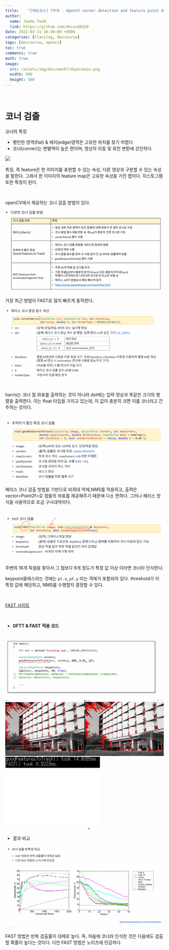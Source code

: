```yaml
---
title:    "[데브코스] 7주차 - OpenCV corner detection and feature point detection "
author:
  name: JaeHo YooN
  link: https://github.com/dkssud8150
date: 2022-03-31 16:40:00 +0800
categories: [Classlog, devcourse]
tags: [devcourse, opencv]
toc: true
comments: true
math: true
image:
  src: /assets/img/dev/week7/day4/main.png
  width: 500
  height: 500
---
```


<br>

# 코너 검출

코너의 특징
- 평탄한 영역(flat) & 에지(edge)영역은 고유한 위치를 찾기 어렵다
- 코너(corner)는 변별력이 높은 편이며, 영상의 이동 및 회전 변환에 강인하다.

<img src="/corner.png">

특징, 즉 feature은 한 이미지를 표현할 수 있는 속성, 다른 영상과 구분할 수 있는 속성을 말한다. 그래서 한 이미지의 feature map은 고유한 속성을 가진 맵이다. 히스토그램 또한 특징이 된다.

<br>

openCV에서 제공하는 코너 검출 방법이 있다.

<img src="/assets\img\dev\week7\day4\detectionmethod.png">

가장 최근 방법이 FAST로 많이 빠르게 동작한다.

<img src="/assets\img\dev\week7\day4\cornerharris.png">

harris는 코너 점 좌표를 출력하는 것이 아니라 dst에는 입력 영상과 똑같은 크기의 행렬을 출력한다. 이는 float 타입을 가지고 있는데, 이 값이 충분히 크면 이를 코너라고 간주하는 것이다.

<br>

<img src="/assets\img\dev\week7\day4\goodfeaturestotrack.png">

해리스 코너 검출 방법을 기반으로 비최대 억제,NMS를 적용하고, 출력은 vector\<Point2f>로 점들의 좌표를 제공해주기 때문에 다소 편하다. 그러나 해리스 방식을 사용하므로 조금 구시대적이다.

<br>

<img src="/assets\img\dev\week7\day4\fast.png">

주변의 16개 픽셀을 찾아서 그 점보다 9개 정도가 특정 값 이상 이라면 코너라 인식한다.

keypoint클래스라는 것에는 `pt.x`, `pt.y` 라는 객체가 포함되어 있다. threshold가 이 특정 값에 해당하고, NMS를 수행할지 결정할 수 있다.

<br>

[FAST 사이트](https://www.edwardrosten.com/work/fast.html)

<br>

- **GFTT & FAST 적용 코드**

```cpp

```

<img src="/assets\img\dev\week7\day4\gfttfastcode.png">

<img src="/assets\img\dev\week7\day4\gfttfastresult.png">

<img src="/assets\img\dev\week7\day4\gfttfasttime.png">





- 결과 비교

<img src="/assets/img/dev/week7/day4/detectioncompare.png">

FAST 방법은 반복 검출률이 대체로 높다. 즉, 처음에 코너라 인식한 것은 다음에도 검출할 확률이 높다는 것이다. 다만 FAST 방법은 노이즈에 민감하다.



<br>

<br>

